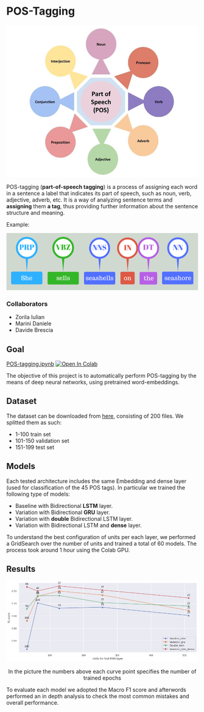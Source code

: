 # POS-Tagging

<p align="center">
<img src="pos-tagging-img.jpeg" alt="Alt text" height="400">
</p>

POS-tagging (**part-of-speech tagging**) is a process of assigning each word in a sentence a label
that indicates its part of speech, such as noun, verb, adjective, adverb, etc. 
It is a way of analyzing sentence terms and **assigning** them **a tag**, 
thus providing further information about the sentence structure and meaning.

Example:
<p align="center">
<img src="POS-tag-example.png" alt="Alt text" height="150">
</p>

### Collaborators
* Zorila Iulian
* Marini Daniele
* Davide Brescia

## Goal 
<a href="POS-tagging.ipynb">POS-tagging.ipynb</a>
<a target="_blank" href="https://colab.research.google.com/github/iulianzorila/POS-Tagging/blob/6b554a18df0f9f7aa88072c5074e87388d10e762/POS-tagging.ipynb">
  <img src="https://colab.research.google.com/assets/colab-badge.svg" alt="Open In Colab"/>
</a>

The objective of this project is to automatically perform POS-tagging by the means of deep neural networks, using pretrained word-embeddings.

## Dataset
The dataset can be downloaded from <a href="https://raw.githubusercontent.com/nltk/nltk_data/gh-pages/packages/corpora/dependency_treebank.zip">here</a>, 
consisting of 200 files. We splitted them as such:
*  1-100 train set
*  101-150 validation set
*  151-199 test set

## Models
Each tested architecture includes the same Embedding and dense layer (used for classification of the 45 POS tags).
In particular we trained the following type of models:
*  Baseline with Bidirectional **LSTM** layer.
*  Variation with Bidirectional **GRU** layer.
*  Variation with **double** Bidirectional LSTM layer.
*  Variation with Bidirectional LSTM and **dense** layer.

To understand the best configuration of units per each layer, we performed a GridSearch over the number of units and trained a total of 60 models.
The process took around 1 hour using the Colab GPU.

## Results

<p align="center">
<img src="F1-score.png" alt="Alt text">
</p>
<p align="center">In the picture the numbers above each curve point specifies the number of trained epochs</p>


To evaluate each model we adopted the Macro F1 score and afterwords performed an in depth analysis to check the most common mistakes and overall performance.
